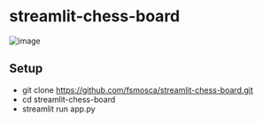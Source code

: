 # streamlit-chess-board

![image](https://user-images.githubusercontent.com/22366935/210097759-19fdea5f-d716-42e4-821a-fcde7ebb3836.png)

## Setup

* git clone https://github.com/fsmosca/streamlit-chess-board.git
* cd streamlit-chess-board
* streamlit run app.py
